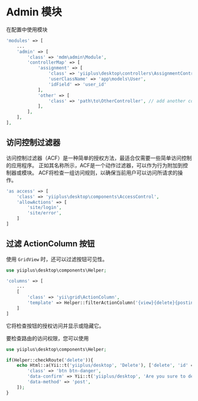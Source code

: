 # Admin 模块

在配置中使用模块

```php
'modules' => [
    ...
    'admin' => [
        'class' => 'mdm\admin\Module',
        'controllerMap' => [
            'assignment' => [
                'class' => 'yiiplus\desktop\controllers\AssignmentController',
                'userClassName' => 'app\models\User',
                'idField' => 'user_id'
            ],
            'other' => [
                'class' => 'path\to\OtherController', // add another controller
            ],
        ],
	],
],

```

## 访问控制过滤器

访问控制过滤器（ACF）是一种简单的授权方法，最适合仅需要一些简单访问控制的应用程序。 正如其名称所示，ACF是一个动作过滤器，可以作为行为附加到控制器或模块。 ACF将检查一组访问规则，以确保当前用户可以访问所请求的操作。

```php
'as access' => [
    'class' => 'yiiplus\desktop\components\AccessControl',
    'allowActions' => [
        'site/login',
        'site/error',
    ]
]
```

## 过滤 ActionColumn 按钮

使用 `GridView` 时，还可以过滤按钮可见性。

```php
use yiiplus\desktop\components\Helper;

'columns' => [
    ...
    [
        'class' => 'yii\grid\ActionColumn',
        'template' => Helper::filterActionColumn('{view}{delete}{posting}'),
    ]
]
```

它将检查按钮的授权访问并显示或隐藏它。

要检查路由的访问权限，您可以使用

```php
use yiiplus\desktop\components\Helper;

if(Helper::checkRoute('delete')){
    echo Html::a(Yii::t('yiiplus/desktop', 'Delete'), ['delete', 'id' => $model->name], [
        'class' => 'btn btn-danger',
        'data-confirm' => Yii::t('yiiplus/desktop', 'Are you sure to delete this item?'),
        'data-method' => 'post',
    ]);
}
```

